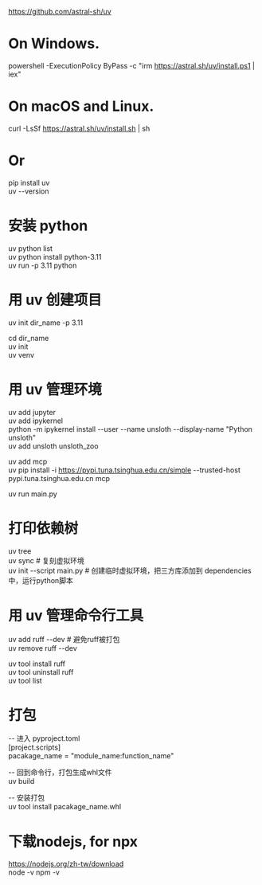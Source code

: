 https://github.com/astral-sh/uv  

# On Windows.  
powershell -ExecutionPolicy ByPass -c "irm https://astral.sh/uv/install.ps1 | iex"  

# On macOS and Linux.  
curl -LsSf https://astral.sh/uv/install.sh | sh  

# Or 
pip install uv  
uv --version  

# 安装 python  
uv python list  
uv python install python-3.11  
uv run -p 3.11 python  

# 用 uv 创建项目  
uv init dir_name -p 3.11  

cd dir_name  
uv init  
uv venv  

# 用 uv 管理环境  
uv add jupyter  
uv add ipykernel  
python -m ipykernel install --user --name unsloth --display-name "Python unsloth"  
uv add unsloth unsloth_zoo  

uv add mcp  
uv pip install -i https://pypi.tuna.tsinghua.edu.cn/simple --trusted-host pypi.tuna.tsinghua.edu.cn mcp  

uv run main.py  

# 打印依赖树
uv tree  
uv sync  # 复刻虚拟环境  
uv init --script main.py  # 创建临时虚拟环境，把三方库添加到 dependencies 中，运行python脚本  

# 用 uv 管理命令行工具  
uv add ruff --dev  # 避免ruff被打包  
uv remove ruff --dev  

uv tool install ruff  
uv tool uninstall ruff  
uv tool list  

# 打包  
-- 进入 pyproject.toml  
[project.scripts]  
pacakage_name = "module_name:function_name"  

-- 回到命令行，打包生成whl文件  
uv build  

-- 安装打包  
uv tool install pacakage_name.whl  

# 下载nodejs, for npx
https://nodejs.org/zh-tw/download  
node -v
npm -v